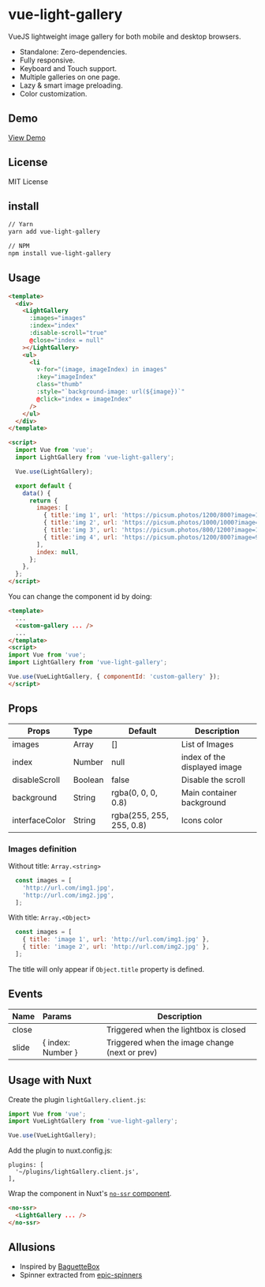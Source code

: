 # vue-light-gallery
VueJS lightweight image gallery for both mobile and desktop browsers.

- Standalone: Zero-dependencies.
- Fully responsive.
- Keyboard and Touch support.
- Multiple galleries on one page.
- Lazy & smart image preloading.
- Color customization.

## Demo

[View Demo](https://peremp.github.io/vue-light-gallery/index.html)

## License

MIT License

## install

```bash
// Yarn
yarn add vue-light-gallery

// NPM
npm install vue-light-gallery
```

## Usage

```html
<template>
  <div>
    <LightGallery
      :images="images"
      :index="index"
      :disable-scroll="true"
      @close="index = null"
    ></LightGallery>
    <ul>
      <li
        v-for="(image, imageIndex) in images"
        :key="imageIndex"
        class="thumb"
        :style="`background-image: url(${image})`"
        @click="index = imageIndex"
      />
    </ul>
  </div>
</template>

<script>
  import Vue from 'vue';
  import LightGallery from 'vue-light-gallery';

  Vue.use(LightGallery);

  export default {
    data() {
      return {
        images: [
          { title:'img 1', url: 'https://picsum.photos/1200/800?image=1024' },
          { title:'img 2', url: 'https://picsum.photos/1000/1000?image=935' },
          { title:'img 3', url: 'https://picsum.photos/800/1200?image=1003' },
          { title:'img 4', url: 'https://picsum.photos/1200/800?image=937' },
        ],
        index: null,
      };
    },
  };
</script>
```

You can change the component id by doing:

```html
<template>
  ...
  <custom-gallery ... />
  ...
</template>
<script>
import Vue from 'vue';
import LightGallery from 'vue-light-gallery';

Vue.use(VueLightGallery, { componentId: 'custom-gallery' });
</script>
```


## Props

| Props               | Type      | Default                                         | Description                   |
| --------------------|:----------| ------------------------------------------------|-------------------------------|
| images              | Array     | []                                              | List of Images                |
| index               | Number    | null                                            | index of the displayed image  |
| disableScroll       | Boolean   | false                                           | Disable the scroll            |
| background          | String    | rgba(0, 0, 0, 0.8)                              | Main container background     |
| interfaceColor      | String    | rgba(255, 255, 255, 0.8)                        | Icons color                   |


### Images definition

Without title: `Array.<string>`
```js
  const images = [
    'http://url.com/img1.jpg',
    'http://url.com/img2.jpg',
  ];
```

With title: `Array.<Object>`
```js
  const images = [
    { title: 'image 1', url: 'http://url.com/img1.jpg' },
    { title: 'image 2', url: 'http://url.com/img2.jpg' },
  ];
```

The title will only appear if `Object.title` property is defined.

## Events

| Name                | Params              | Description                                     |
| --------------------|:--------------------| ------------------------------------------------|
| close               |                     | Triggered when the lightbox is closed           |
| slide               | { index: Number }   | Triggered when the image change (next or prev)  |


## Usage with Nuxt

Create the plugin `lightGallery.client.js`:

```js
import Vue from 'vue';
import VueLightGallery from 'vue-light-gallery';

Vue.use(VueLightGallery);
```

Add the plugin to nuxt.config.js:

```
plugins: [
  '~/plugins/lightGallery.client.js',
],
```

Wrap the component in Nuxt's [`no-ssr` component](https://nuxtjs.org/api/components-no-ssr/).
```html
<no-ssr>
  <LightGallery ... />
</no-ssr>
```

## Allusions
- Inspired by [BaguetteBox](https://github.com/feimosi/baguetteBox.js)
- Spinner extracted from  [epic-spinners](https://github.com/epicmaxco/epic-spinners)

